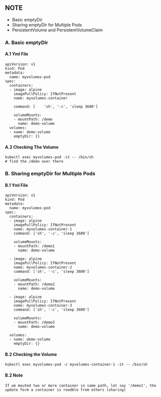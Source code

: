## NOTE
- Basic emptyDir
- Sharing emptyDir for Multiple Pods
- PersistentVolume and PersistentVolumeClaim 


### A. Basic emptyDir 
#### A.1 Yml File 
```
apiVersion: v1
kind: Pod
metadata:
  name: myvolumes-pod
spec:
  containers:
  - image: alpine
    imagePullPolicy: IfNotPresent
    name: myvolumes-container
    
    command: [    'sh', '-c', 'sleep 3600']
    
    volumeMounts:
    - mountPath: /demo
      name: demo-volume
  volumes:
  - name: demo-volume
    emptyDir: {}
```

#### A.2 Checking The Volume
```
kubectl exec myvolumes-pod -it -- /bin/sh
# find the /demo over there
```


### B. Sharing emptyDir for Multiple Pods
#### B.1 Yml File 
```
apiVersion: v1
kind: Pod
metadata:
  name: myvolumes-pod
spec:
  containers:
  - image: alpine
    imagePullPolicy: IfNotPresent
    name: myvolumes-container-1
    command: ['sh', '-c', 'sleep 3600']
    
    volumeMounts:
    - mountPath: /demo1
      name: demo-volume

  - image: alpine
    imagePullPolicy: IfNotPresent
    name: myvolumes-container-2
    command: ['sh', '-c', 'sleep 3600']
    
    volumeMounts:
    - mountPath: /demo2
      name: demo-volume

  - image: alpine
    imagePullPolicy: IfNotPresent
    name: myvolumes-container-3
    command: ['sh', '-c', 'sleep 3600']
    
    volumeMounts:
    - mountPath: /demo3
      name: demo-volume

  volumes:
  - name: demo-volume
    emptyDir: {}
```

#### B.2 Checking the Volume
```
kubectl exec myvolumes-pod -c myvolumes-container-1 -it -- /bin/sh
``` 

#### B.2 Note
```
If we mouted two or more container in same path, let say '/demo1', the update form a container is readble from others (sharing)
```














